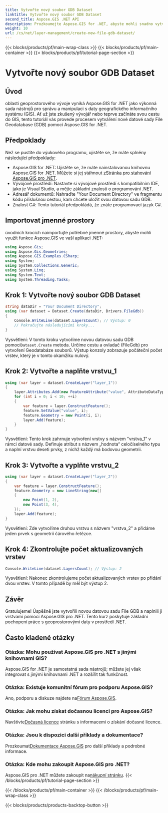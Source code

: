 ```yaml
---
title: Vytvořte nový soubor GDB Dataset
linktitle: Vytvořte nový soubor GDB Dataset
second_title: Aspose.GIS .NET API
description: Prozkoumejte Aspose.GIS for .NET, abyste mohli snadno vytvářet a spravovat datové sady GIS. Stáhněte si nyní pro bezproblémový geoprostorový rozvoj. #State #GIS
weight: 10
url: /cs/net/layer-management/create-new-file-gdb-dataset/
---
```


{{< blocks/products/pf/main-wrap-class >}}
{{< blocks/products/pf/main-container >}}
{{< blocks/products/pf/tutorial-page-section >}}

# Vytvořte nový soubor GDB Dataset

## Úvod
oblasti geoprostorového vývoje vyniká Aspose.GIS for .NET jako výkonná sada nástrojů pro správu a manipulaci s daty geografického informačního systému (GIS). Ať už jste zkušený vývojář nebo teprve začínáte svou cestu do GIS, tento tutoriál vás provede procesem vytváření nové datové sady File Geodatabase (GDB) pomocí Aspose.GIS for .NET.
## Předpoklady
Než se pustíte do výukového programu, ujistěte se, že máte splněny následující předpoklady:
-  Aspose.GIS for .NET: Ujistěte se, že máte nainstalovanou knihovnu Aspose.GIS for .NET. Můžete si jej stáhnout z[Stránka pro stahování Aspose.GIS pro .NET](https://releases.aspose.com/gis/net/).
- Vývojové prostředí: Nastavte si vývojové prostředí s kompatibilním IDE, jako je Visual Studio, a mějte základní znalosti o programování .NET.
- Adresář dokumentů: Nahraďte "Your Document Directory" ve fragmentu kódu příslušnou cestou, kam chcete uložit svou datovou sadu GDB.
- Znalost C#: Tento tutoriál předpokládá, že znáte programovací jazyk C#.
## Importovat jmenné prostory
úvodních krocích naimportujte potřebné jmenné prostory, abyste mohli využít funkce Aspose.GIS ve vaší aplikaci .NET:
```csharp
using Aspose.Gis;
using Aspose.Gis.Geometries;
using Aspose.GIS.Examples.CSharp;
using System;
using System.Collections.Generic;
using System.Linq;
using System.Text;
using System.Threading.Tasks;
```
## Krok 1: Vytvořte nový soubor GDB Dataset
```csharp
string dataDir = "Your Document Directory";
using (var dataset = Dataset.Create(dataDir, Drivers.FileGdb))
{
    Console.WriteLine(dataset.LayersCount); // Výstup: 0
    // Pokračujte následujícími kroky...
}
```
 Vysvětlení: V tomto kroku vytvoříme novou datovou sadu GDB pomocí`Dataset.Create` metoda. Určíme cestu a ovladač (FileGdb) pro vytvoření Geodatabáze souborů. Výstup konzoly zobrazuje počáteční počet vrstev, který je v tomto okamžiku nulový.
## Krok 2: Vytvořte a naplňte vrstvu_1
```csharp
using (var layer = dataset.CreateLayer("layer_1"))
{
    layer.Attributes.Add(new FeatureAttribute("value", AttributeDataType.Integer));
    for (int i = 0; i < 10; ++i)
    {
        var feature = layer.ConstructFeature();
        feature.SetValue("value", i);
        feature.Geometry = new Point(i, i);
        layer.Add(feature);
    }
}
```
Vysvětlení: Tento krok zahrnuje vytvoření vrstvy s názvem "vrstva_1" v rámci datové sady. Definuje atribut s názvem „hodnota“ celočíselného typu a naplní vrstvu deseti prvky, z nichž každý má bodovou geometrii.
## Krok 3: Vytvořte a vyplňte vrstvu_2
```csharp
using (var layer = dataset.CreateLayer("layer_2"))
{
    var feature = layer.ConstructFeature();
    feature.Geometry = new LineString(new[]
    {
        new Point(1, 2),
        new Point(3, 4),
    });
    layer.Add(feature);
}
```
Vysvětlení: Zde vytvoříme druhou vrstvu s názvem "vrstva_2" a přidáme jeden prvek s geometrií čárového řetězce.
## Krok 4: Zkontrolujte počet aktualizovaných vrstev
```csharp
Console.WriteLine(dataset.LayersCount); // Výstup: 2
```
Vysvětlení: Nakonec zkontrolujeme počet aktualizovaných vrstev po přidání dvou vrstev. V tomto případě by měl být výstup 2.
## Závěr
Gratulujeme! Úspěšně jste vytvořili novou datovou sadu File GDB a naplnili ji vrstvami pomocí Aspose.GIS pro .NET. Tento kurz poskytuje základní pochopení práce s geoprostorovými daty v prostředí .NET.
## Často kladené otázky
### Otázka: Mohu používat Aspose.GIS pro .NET s jinými knihovnami GIS?
Aspose.GIS for .NET je samostatná sada nástrojů; můžete jej však integrovat s jinými knihovnami .NET a rozšířit tak funkčnost.
### Otázka: Existuje komunitní fórum pro podporu Aspose.GIS?
 Ano, podporu a diskuze najdete na[Fórum Aspose.GIS](https://forum.aspose.com/c/gis/33).
### Otázka: Jak mohu získat dočasnou licenci pro Aspose.GIS?
 Navštivte[Dočasná licence](https://purchase.aspose.com/temporary-license/) stránku s informacemi o získání dočasné licence.
### Otázka: Jsou k dispozici další příklady a dokumentace?
 Prozkoumat[Dokumentace Aspose.GIS](https://reference.aspose.com/gis/net/) pro další příklady a podrobné informace.
### Otázka: Kde mohu zakoupit Aspose.GIS pro .NET?
 Aspose.GIS pro .NET můžete zakoupit na[nákupní stránku](https://purchase.aspose.com/buy).
{{< /blocks/products/pf/tutorial-page-section >}}

{{< /blocks/products/pf/main-container >}}
{{< /blocks/products/pf/main-wrap-class >}}

{{< blocks/products/products-backtop-button >}}
